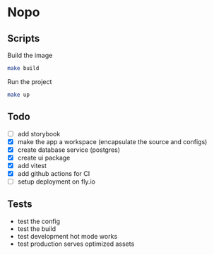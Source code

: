 # Nopo

## Scripts

Build the image

```bash
make build
```

Run the project

```bash
make up
```

## Todo

- [ ] add storybook
- [X] make the app a workspace (encapsulate the source and configs)
- [X] create database service (postgres)
- [X] create ui package
- [X] add vitest
- [X] add github actions for CI
- [ ] setup deployment on fly.io

## Tests

- test the config
- test the build
- test development hot mode works
- test production serves optimized assets
